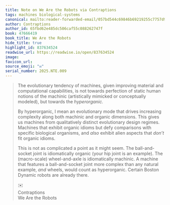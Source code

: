 ```yaml
---
title: Note on We Are the Robots via Contraptions
tags: machines biological-systems
canonical: mailto:reader-forwarded-email/057bd544c69846b69219255c7757d9fc
author: Contraptions
author_id: 65fbd62e485dc506caf55c088262747f
book: 47666419
book_title: We Are the Robots
hide_title: true
highlight_id: 837634524
readwise_url: https://readwise.io/open/837634524
image:
favicon_url:
source_emoji: "✉️"
serial_number: 2025.NTE.009
---
```

> The evolutionary tendency of machines, given improving material and computational capabilities, is not towards perfection of static human notions of the machinic (artistically mimicked or conceptually modeled), but towards the *hyperorganic.*
> 
> By hyperorganic, I mean an evolutionary mode that drives increasing complexity along both machinic and organic dimensions. This gives us machines from qualitatively distinct evolutionary design regimes. Machines that exhibit organic idioms but defy comparisons with specific biological organisms, and *also* exhibit alien aspects that *don’t* fit organic idioms.
> 
> This is not as complicated a point as it might seem. The ball-and-socket joint is idiomatically organic (your hip joint is an example). The (macro-scale) wheel-and-axle is idiomatically machinic. A machine that features a ball-and-socket joint more complex than any natural example, *and* wheels, would count as hyperorganic. Certain Boston Dynamic robots are already there.
> <div class="quoteback-footer"><div class="quoteback-avatar"><span class="mini-emoji"> ✉️</span></div><div class="quoteback-metadata"><div class="metadata-inner"><span style="display:none">FROM:</span><div aria-label="Contraptions" class="quoteback-author"> Contraptions</div><div aria-label="We Are the Robots" class="quoteback-title"> We Are the Robots</div></div></div></div>